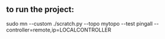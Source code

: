 ## to run the project:
sudo mn --custom ./scratch.py --topo mytopo --test pingall --controller=remote,ip=LOCALCONTROLLER
